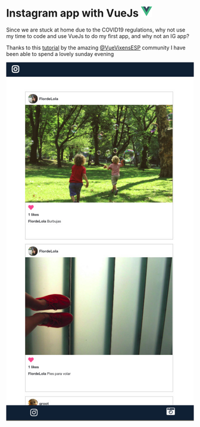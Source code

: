 # Instagram app with VueJs <img src="https://github.com/Flordelola/instagram-vue/blob/master/src/assets/logo.png" width="30" height="auto" /> 

Since we are stuck at home due to the COVID19 regulations, why not use my time to code and use VueJs to do my first app, and why not an IG app?

Thanks to this [tutorial](https://github.com/VueVixensESP/vuevixens-instagram) by the amazing [@VueVixensESP](https://github.com/VueVixensESP) community I have been able to spend a lovely sunday evening

<img src="https://github.com/Flordelola/instagram-vue/blob/master/src/assets/beta-ig.jpg"/> 

